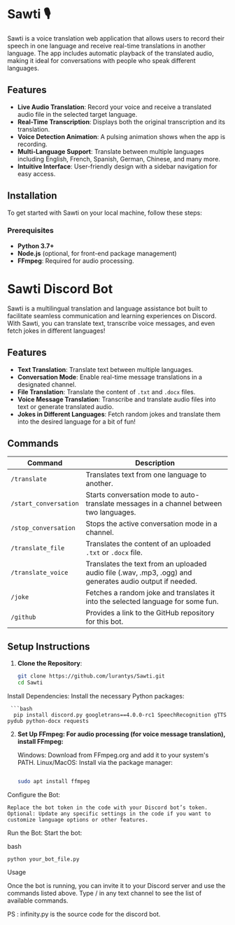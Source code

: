 # Sawti 🎙️

Sawti is a voice translation web application that allows users to record their speech in one language and receive real-time translations in another language. The app includes automatic playback of the translated audio, making it ideal for conversations with people who speak different languages.

## Features

- **Live Audio Translation**: Record your voice and receive a translated audio file in the selected target language.
- **Real-Time Transcription**: Displays both the original transcription and its translation.
- **Voice Detection Animation**: A pulsing animation shows when the app is recording.
- **Multi-Language Support**: Translate between multiple languages including English, French, Spanish, German, Chinese, and many more.
- **Intuitive Interface**: User-friendly design with a sidebar navigation for easy access.

## Installation

To get started with Sawti on your local machine, follow these steps:

### Prerequisites

- **Python 3.7+**
- **Node.js** (optional, for front-end package management)
- **FFmpeg**: Required for audio processing.






# Sawti Discord Bot

Sawti is a multilingual translation and language assistance bot built to facilitate seamless communication and learning experiences on Discord. With Sawti, you can translate text, transcribe voice messages, and even fetch jokes in different languages!

## Features

- **Text Translation**: Translate text between multiple languages.
- **Conversation Mode**: Enable real-time message translations in a designated channel.
- **File Translation**: Translate the content of `.txt` and `.docx` files.
- **Voice Message Translation**: Transcribe and translate audio files into text or generate translated audio.
- **Jokes in Different Languages**: Fetch random jokes and translate them into the desired language for a bit of fun!

## Commands

| Command               | Description                                                                                                    |
|-----------------------|----------------------------------------------------------------------------------------------------------------|
| `/translate`          | Translates text from one language to another.                                                                 |
| `/start_conversation` | Starts conversation mode to auto-translate messages in a channel between two languages.                        |
| `/stop_conversation`  | Stops the active conversation mode in a channel.                                                              |
| `/translate_file`     | Translates the content of an uploaded `.txt` or `.docx` file.                                                  |
| `/translate_voice`    | Translates the text from an uploaded audio file (.wav, .mp3, .ogg) and generates audio output if needed.       |
| `/joke`               | Fetches a random joke and translates it into the selected language for some fun.                              |
| `/github`             | Provides a link to the GitHub repository for this bot.                                                        |

## Setup Instructions

1. **Clone the Repository**:
   ```bash
   git clone https://github.com/lurantys/Sawti.git
   cd Sawti
  Install Dependencies: Install the necessary Python packages:

     ```bash
      pip install discord.py googletrans==4.0.0-rc1 SpeechRecognition gTTS pydub python-docx requests


2. **Set Up FFmpeg: For audio processing (for voice message translation), install FFmpeg:**

    Windows: Download from FFmpeg.org and add it to your system's PATH.
    Linux/MacOS: Install via the package manager:

     ```bash

    sudo apt install ffmpeg

Configure the Bot:

    Replace the bot token in the code with your Discord bot’s token.
    Optional: Update any specific settings in the code if you want to customize language options or other features.

Run the Bot: Start the bot:

bash

    python your_bot_file.py

Usage

Once the bot is running, you can invite it to your Discord server and use the commands listed above. Type / in any text channel to see the list of available commands.


PS : infinity.py is the source code for the discord bot.
